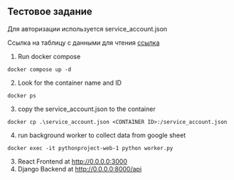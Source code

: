 ## Тестовое задание

Для авторизации используется service_account.json

Ссылка на таблицу с данными для чтения 
[ссылка](https://docs.google.com/spreadsheets/d/1NVA-zupJLAUEOISPcgUAmfEqcwcqKHBoYn7rds-XdH0/edit?usp=sharing)

1. Run docker compose
```
docker compose up -d
```
2. Look for the container name and ID
```
docker ps
```
3. copy the service_account.json to the container
```
docker cp .\service_account.json <CONTAINER ID>:/service_account.json
```

4. run background worker to collect data from google sheet 
```
docker exec -it pythonproject-web-1 python worker.py
```
3. React Frontend at http://0.0.0.0:3000
4. Django Backend at http://0.0.0.0:8000/api


